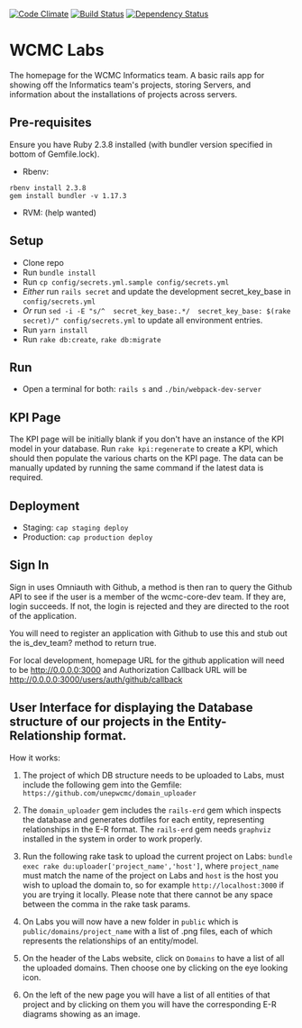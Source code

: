 [![Code Climate](https://codeclimate.com/github/unepwcmc/labs/badges/gpa.svg)](https://codeclimate.com/github/unepwcmc/labs)
[![Build Status](https://travis-ci.org/unepwcmc/labs.svg?branch=master)](https://travis-ci.org/unepwcmc/labs)
[![Dependency Status](https://snyk.io/test/github/unepwcmc/labs/badge.svg)](https://snyk.io/test/github/unepwcmc/labs/badge.svg)

# WCMC Labs

The homepage for the WCMC Informatics team. A basic rails app for showing off the Informatics team's projects, storing Servers, and information about the installations of projects across servers.

## Pre-requisites

Ensure you have Ruby 2.3.8 installed (with bundler version specified in bottom of Gemfile.lock).
- Rbenv: 

```
rbenv install 2.3.8
gem install bundler -v 1.17.3
```

- RVM: (help wanted)

## Setup

- Clone repo
- Run `bundle install`
- Run `cp config/secrets.yml.sample config/secrets.yml`
- *Either* run `rails secret` and update the development secret_key_base in `config/secrets.yml`
- *Or* run `sed -i -E "s/^  secret_key_base:.*/  secret_key_base: $(rake secret)/" config/secrets.yml` to update all environment entries.
- Run `yarn install`
- Run `rake db:create`, `rake db:migrate`

## Run

- Open a terminal for both: `rails s` and `./bin/webpack-dev-server`

## KPI Page

The KPI page will be initially blank if you don't have an instance of the KPI model in your database. Run `rake kpi:regenerate` to create a KPI, which should then populate the various charts on the KPI page. The data can be manually updated by running the same command if the latest data is required. 

## Deployment

* Staging: `cap staging deploy`
* Production: `cap production deploy`

## Sign In

Sign in uses Omniauth with Github, a method is then ran to query the Github API to see if the user is a member of the wcmc-core-dev team. If they are, login succeeds. If not, the login is rejected and they are directed to the root of the application.

You will need to register an application with Github to use this and stub out the is_dev_team? method to return true.

For local development, homepage URL for the github application will need to be http://0.0.0.0:3000 and Authorization Callback URL will be http://0.0.0.0:3000/users/auth/github/callback

## User Interface for displaying the Database structure of our projects in the Entity-Relationship format.

How it works:

  1. The project of which DB structure needs to be uploaded to Labs, must include the following gem into the Gemfile: `https://github.com/unepwcmc/domain_uploader`

  2. The `domain_uploader` gem includes the `rails-erd` gem which inspects the database and generates dotfiles for each entity, representing relationships in the E-R format. The `rails-erd` gem needs `graphviz` installed in the system in order to work properly.

  3. Run the following rake task to upload the current project on Labs: `bundle exec rake du:uploader['project_name','host']`, where `project_name` must match the name of the project on Labs and `host` is the host you wish to upload the domain to, so for example `http://localhost:3000` if you are trying it locally. Please note that there cannot be any space between the comma in the rake task params.

  4. On Labs you will now have a new folder in `public` which is `public/domains/project_name` with a list of .png files, each of which represents the relationships of an entity/model.

  5. On the header of the Labs website, click on `Domains` to have a list of all the uploaded domains. Then choose one by clicking on the eye looking icon.

  6. On the left of the new page you will have a list of all entities of that project and by clicking on them you will have the corresponding E-R diagrams showing as an image.


